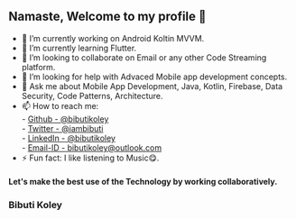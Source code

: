 ## Namaste, Welcome to my profile 👋

- 🔭 I’m currently working on Android Koltin MVVM.
- 🌱 I’m currently learning Flutter.
- 👯 I’m looking to collaborate on Email or any other Code Streaming platform.
- 🤔 I’m looking for help with Advaced Mobile app development concepts.
- 💬 Ask me about Mobile App Development, Java, Kotlin, Firebase, Data Security, Code Patterns, Architecture.
- 📫 How to reach me:<br />
         - [Github - @bibutikoley](https://bibutikoley.github.io/)<br />
         - [Twitter - @iambibuti](https://twitter.com/iambibuti)<br />
         - [LinkedIn - @bibutikoley](https://www.linkedin.com/in/bibutikoley/)<br />
         - [Email-ID - bibutikoley@outlook.com](mailto://bibutikoley@outlook.com)
- ⚡ Fun fact: I like listening to Music😋.

#### Let's make the best use of the Technology by working collaboratively.
### Bibuti Koley
